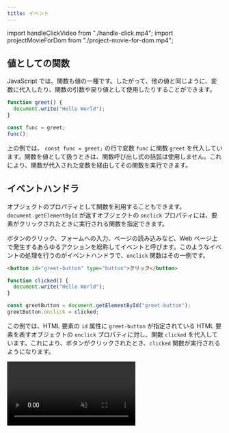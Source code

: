 ```yaml
---
title: イベント
---
```


import handleClickVideo from "./handle-click.mp4";
import projectMovieForDom from "./project-movie-for-dom.mp4";

## <Term type="javascriptValue">値</Term>としての<Term type="javascriptFunction">関数</Term>

<p><Term type="javascript">JavaScript</Term> では、<Term type="javascriptFunction">関数</Term>も<Term type="javascriptValue">値</Term>の一種です。したがって、他の<Term type="javascriptValue">値</Term>と同じように、<Term type="javascriptVariable">変数</Term>に<Term type="javascriptAssignment">代入</Term>したり、<Term type="javascriptFunction">関数</Term>の<Term type="javascriptParameter">引数</Term>や<Term type="javascriptReturnValue">戻り値</Term>として使用したりすることができます。</p>

```javascript
function greet() {
  document.write("Hello World");
}

const func = greet;
func();
```

上の例では、 `const func = greet;` の行で<Term type="javascriptVariable">変数</Term> `func` に<Term type="javascriptFunction">関数</Term> `greet` を<Term type="javascriptAssignment">代入</Term>しています。<Term type="javascriptFunction">関数</Term>を<Term type="javascriptValue">値</Term>として扱うときは、<Term type="javascriptFunction">関数</Term>呼び出し<Term type="javascriptExpression">式</Term>の括弧は使用しません。これにより、<Term type="javascriptFunction">関数</Term>が<Term type="javascriptAssignment">代入</Term>された<Term type="javascriptVariable">変数</Term>を経由してその<Term type="javascriptFunction">関数</Term>を実行できます。

## <Term type="eventHandler">イベントハンドラ</Term>

<p><Term type="javascriptObject">オブジェクト</Term>の<Term type="javascriptProperty">プロパティ</Term>として<Term type="javascriptFunction">関数</Term>を利用することもできます。 <code>document.getElementById</code> が返す<Term type="javascriptObject">オブジェクト</Term>の <code>onclick</code> <Term type="javascriptProperty">プロパティ</Term>には、<Term type="element">要素</Term>がクリックされたときに実行される<Term type="javascriptFunction">関数</Term>を指定できます。</p>
ボタンのクリック、フォームへの入力、ページの読み込みなど、Web ページ上で発生するあらゆるアクションを総称して<Term type="events">イベント</Term>と呼びます。このような<Term type="events">イベント</Term>の処理を行うのが<Term type="eventHandler">イベントハンドラ</Term>で、<code>onclick</code> 関数はその一例です。

```html title="index.html"
<button id="greet-button" type="button">クリック</button>
```

```javascript title="script.js"
function clicked() {
  document.write("Hello World");
}

const greetButton = document.getElementById("greet-button");
greetButton.onclick = clicked;
```

この例では、<Term type="element">HTML 要素</Term>の `id` <Term type="attribute">属性</Term>に `greet-button` が指定されている <Term type="element">HTML 要素</Term>を表す<Term type="javascriptObject">オブジェクト</Term>の `onclick` <Term type="javascriptProperty">プロパティ</Term>に対し、<Term type="javascriptFunction">関数</Term> `clicked` を<Term type="javascriptAssignment">代入</Term>しています。これにより、ボタンがクリックされたとき、`clicked` <Term type="javascriptFunction">関数</Term>が実行されるようになります。

<video src={handleClickVideo} autoPlay muted loop controls />

:::info

下のコードは意図したとおりに動作しません。何が間違っているのでしょうか。

```javascript
function clicked() {
  document.write("Hello World");
}

const greetButton = document.getElementById("greet-button");
greetButton.onclick = clicked();
```

答えは、最後の行が `clicked` から `clicked()` に変わってしまっていることです。<Term type="javascriptFunction">関数</Term>は、カッコをつけた<Term type="javascriptExpression">式</Term>が<Term type="javascriptEvaluation">評価</Term>されるタイミングで実行されます。このため、

```javascript
greetButton.onclick = clicked();
```

では<Term type="javascriptAssignment">代入</Term>より前、<Term type="javascriptExpression">式</Term> `clicked()` が<Term type="javascriptEvaluation">評価</Term>されたタイミングで `clicked` <Term type="javascriptFunction">関数</Term>が実行されてしまいます。

:::

:::caution

上の例では、画面上にはじめから表示されていたボタンが、ボタンをクリックしたときに削除されています。これは、 `document.write` をすべての<Term type="element">要素</Term>の表示が終わった後に実行すると、画面上のすべての<Term type="element">要素</Term>を一度削除するという挙動をとるためです。このため、現代の <Term type="javascript">JavaScript</Term> において、 `document.write` <Term type="javascriptFunction">関数</Term>が使用されることはほとんどありません。

:::

## 課題

押すと大きく赤文字が表示される「びっくり箱」のようなボタンを作ってみましょう。

<video src={projectMovieForDom} autoPlay muted loop controls />

<Details summary={<summary>ヒント1：文字列の表示</summary>}>

さっきは文字列の表示に`document.write()` を使いましたが、これでは文字色やサイズが変えられません。
こんな書き方ならそれもできますが、あまりに乱暴ですよ。

```javascript
document.write("<div style='color:red; font-size:40px'>Hello world!</div>");
```

HTML 要素をJavaScriptで操作する方法は前回の「DOM」の章で扱っています。

</Details>

<Details summary={<summary>ヒント2：HTMLファイルに…</summary>}>

`<button>` タグのHTML属性を書き換えるとボタンの中に`Hello world!` を表示してしまいます。

HTMLファイルに一工夫が必要です。空の`<div>` タグを用意してあげましょう。

```html
<div id="greeting"></div>
```

</Details>

<ViewSource url={import.meta.url} path="_samples/project-jack-in-a-box/" />
